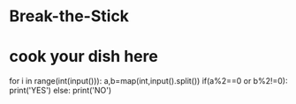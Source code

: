 # Break-the-Stick
# cook your dish here
for i in range(int(input())):
    a,b=map(int,input().split())
    if(a%2==0 or b%2!=0):
        print('YES')
    else:
        print('NO')
